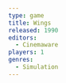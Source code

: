 ```yaml
---
type: game
title: Wings
released: 1990
editors: 
  - Cinemaware
players: 1
genres:
  - Simulation
---
```

